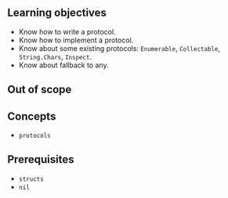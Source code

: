 ## Learning objectives

- Know how to write a protocol.
- Know how to implement a protocol.
- Know about some existing protocols: `Enumerable`, `Collectable`, `String.Chars`, `Inspect`.
- Know about fallback to any.

## Out of scope

## Concepts

- `protocols`

## Prerequisites

- `structs`
- `nil`
